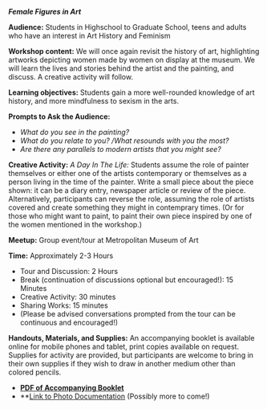 ***Female Figures in Art***

**Audience:** Students in Highschool to Graduate School, teens and adults who have an interest in Art History and Feminism

**Workshop content:**  We will once again revisit the history of art, highlighting artworks depicting women made by women on display at the museum. We will learn the lives and stories behind the artist and the painting, and discuss. A creative activity will follow.

**Learning objectives:** Students gain a more well-rounded knowledge of art history, and more mindfulness to sexism in the arts.

**Prompts to Ask the Audience:**

* *What do you see in the painting?*
* *What do you relate to you? /What resounds with you the most?*
* *Are there any parallels to modern artists that you might see?*

**Creative Activity:** *A Day In The Life:* Students assume the role of painter themselves or either one of the artists contemporary or themselves as a person living in the time of the painter. Write a small piece about the piece shown: it can be a diary entry, newspaper article or review of the piece. Alternatively, participants can reverse the role, assuming the role of artists covered and create something they might in contemprary times. (Or for those who might want to paint, to paint their own piece inspired by one of the women mentioned in the workshop.)



**Meetup:** Group event/tour at Metropolitan Museum of Art

**Time:** Approximately 2-3 Hours
* Tour and Discussion: 2 Hours
* Break (continuation of discussions optional but encouraged!): 15 Minutes
* Creative Activity: 30 minutes
* Sharing Works: 15 minutes
* (Please be advised conversations prompted from the tour can be continuous and encouraged!)

**Handouts, Materials, and Supplies:**
An accompanying booklet is available online for mobile phones and tablet, print copies available on request. Supplies for activity are provided, but participants are welcome to bring in their own supplies if they wish to draw in another medium other than colored pencils.

* **[PDF of Accompanying Booklet](https://drive.google.com/open?id=0B-9fMi40RnI8QmttSi13cFY5UkE)**
* **[Link to Photo Documentation](http://karrosen.tumblr.com/private/158459037265/tumblr_omvz1qQNv81vg4kuk) (Possibly more to come!)
